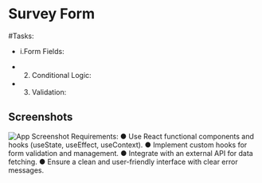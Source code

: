 # Survey Form

#Tasks:

-  i.Form Fields:
            
- 2. Conditional Logic:
            
- 3. Validation:
           
## Screenshots 
![App Screenshot]("C:\Users\dell\Pictures\Screenshot_1.jpg")
Requirements:
● Use React functional components and hooks (useState, useEffect, useContext).
● Implement custom hooks for form validation and management.
● Integrate with an external API for data fetching.
● Ensure a clean and user-friendly interface with clear error messages.





